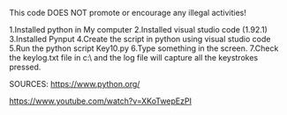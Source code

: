 This code DOES NOT promote or encourage any illegal activities! 

1.Installed python in My computer
2.Installed visual studio code (1.92.1) 
3.Installed Pynput
4.Create the script in  python using visual studio code
5.Run the python script  Key10.py
6.Type something in the screen.
7.Check the keylog.txt file in c:\ and the log file will capture all the keystrokes pressed.


SOURCES:
https://www.python.org/

https://www.youtube.com/watch?v=XKoTwepEzPI
